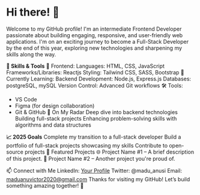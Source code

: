 # Hi there! 👋
Welcome to my GitHub profile! I'm an intermediate Frontend Developer passionate about building engaging, responsive, and user-friendly web applications. I'm on an exciting journey to become a Full-Stack Developer by the end of this year, exploring new technologies and sharpening my skills along the way.

**🔧 Skills & Tools**
🌟 Frontend:
Languages: HTML, CSS, JavaScript
Frameworks/Libraries: Reactjs
Styling: Tailwind CSS, SASS, Bootstrap
🚀 Currently Learning:
Backend Development: Node.js, Express.js
Databases: postgreSQL, mySQL
Version Control: Advanced Git workflows
🛠️ Tools:
* VS Code
* Figma (for design collaboration)
* Git & GitHub
🌱 On My Radar
Deep dive into backend technologies
Building full-stack projects
Enhancing problem-solving skills with algorithms and data structures

**📈 2025 Goals**
Complete my transition to a full-stack developer
Build a portfolio of full-stack projects showcasing my skills
Contribute to open-source projects
📂 Featured Projects
🌐 Project Name #1 – A brief description of this project.
🎨 Project Name #2 – Another project you're proud of.

📫 Connect with Me
LinkedIn: [Your Profile](https://www.linkedin.com/in/maduanusi-victor/)
Twitter: @madu_anusi
Email: maduanuvictor2020@gmail.com
Thanks for visiting my GitHub! Let’s build something amazing together! 🚀
<!---
therealmaduanusi/therealmaduanusi is a ✨ special ✨ repository because its `README.md` (this file) appears on your GitHub profile.
You can click the Preview link to take a look at your changes.
--->
